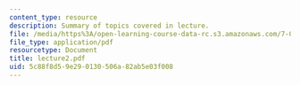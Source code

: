 ```yaml
---
content_type: resource
description: Summary of topics covered in lecture.
file: /media/https%3A/open-learning-course-data-rc.s3.amazonaws.com/7-03-genetics-fall-2004/5c88f8d59e290130506a82ab5e03f008_lecture2.pdf
file_type: application/pdf
resourcetype: Document
title: lecture2.pdf
uid: 5c88f8d5-9e29-0130-506a-82ab5e03f008
---
```

